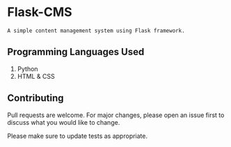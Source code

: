# Flask-CMS

```
A simple content management system using Flask framework.
```

## Programming Languages Used
1. Python
2. HTML & CSS

## Contributing
Pull requests are welcome. For major changes, please open an issue first to discuss what you would like to change.

Please make sure to update tests as appropriate.
